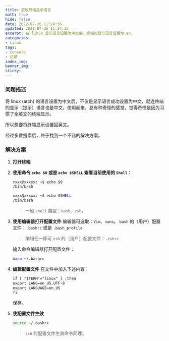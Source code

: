 ```yaml
---
title: 更改终端显示语言
math: true
hide: false
date: 2022-07-26 11:24:36
updated: 2022-07-26 11:24:36
excerpt: 在 linux 显示语言设置为中文后，终端的显示语言设置为 en。
categories:
- Linux
tags:
- console
- 记录
index_img:
banner_img:
sticky:
---
```


### 问题描述

将 linux (arch) 的语言设置为中文后，不仅是显示语言成功设置为中文，就连终端的显示（提示）语言也是中文，使用起来，总有种奇怪的感觉，觉得奇怪是因为习惯了全英文的终端显示。

所以想要将终端显示设置回英文。

经过多番搜索后，终于找到一个不错的解决方案。

### 解决方案

1. **打开终端**
2. **使用命令 `echo $0` 或是 `echo $SHELL` 查看当前使用的 `Shell`：**
   
    ```bash
    xxxx@xxxxx: ~$ echo $0
    /bin/bash
    ```

    ```bash
    xxxx@xxxxx: ~$ echo $SHELL
    /bin/bash
    ```
    > 一般 `shell` 类型：`bash`、`zsh`。
3. **使用编辑器打开配置文件**
    编辑器可选取：`Vim`、`nano`。
    `bash` 的（用户）配置文件：`.bashrc` 或是 `.bash_profile`
    > 编辑任一即可
    > `zsh` 的（用户）配置文件：`.zshrc`

    输入命令编辑器打开配置文件：

    ```bash
    nano ~/.bashrc
    ```
4. **编辑配置文件**
    在文件中加入下述内容：

    ```txt
    if [ "$TERM"="linux" ] ;then 
    export LANG=en_US.UTF-8 
    export LANGUAGE=en_US 
    fi
    ```
    保存。
5. **使配置文件生效**
   
   ```bash
   source ~/.bashrc
   ```
   > `zsh` 的配置文件生效命令同理。
